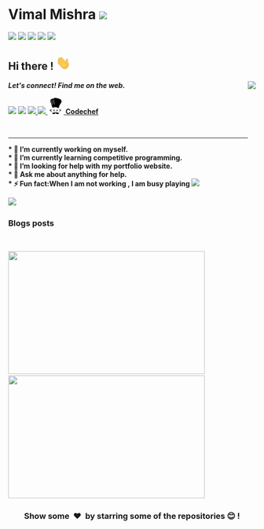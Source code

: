 # Vimal Mishra <img src="https://github.com/TheDudeThatCode/TheDudeThatCode/blob/master/Assets/Developer.gif" width="50px">
<img height="30" src="https://img.shields.io/badge/python%20-%2314354C.svg?&style=for-the-badge&logo=python&logoColor=white" /> <img height="30" src="https://img.shields.io/badge/c%20-%2300599C.svg?&style=for-the-badge&logo=c&logoColor=white"/> <img height="30" src="https://img.shields.io/badge/java-%23ED8B00.svg?&style=for-the-badge&logo=java&logoColor=white"/> <img height="30" src="https://img.shields.io/badge/html5%20-%23E34F26.svg?&style=for-the-badge&logo=html5&logoColor=white"/>  <img height="30" src="https://img.shields.io/badge/css3%20-%231572B6.svg?&style=for-the-badge&logo=css3&logoColor=white"/>

<h2> Hi there ! <img src="https://raw.githubusercontent.com/ABSphreak/ABSphreak/master/gifs/Hi.gif" width="30px"></h2>

<img align="right" src="https://media.giphy.com/media/3o7qE1YN7aBOFPRw8E/giphy.gif" height="150px" />
<p align="center">

  <b><i>Let's connect! Find me on the web.</i></b><br><br>
[<img height="30" src="https://img.shields.io/badge/linkedin-%230077B5.svg?&style=for-the-badge&logo=linkedin&logoColor=white" />][linkedin]
[<img height="30" src = "https://img.shields.io/badge/facebook-%231877F2.svg?&style=for-the-badge&logo=facebook&logoColor=white" />][Facebook]
    <a href="https://www.hackerrank.com/_181500792">
        <img height=30 src="https://d3keuzeb2crhkn.cloudfront.net/hackerrank/assets/styleguide/logo_wordmark-f5c5eb61ab0a154c3ed9eda24d0b9e31.svg">
    </a>
    <a href="https://auth.geeksforgeeks.org/user/vimalmishracs18/profile">
        <img height=30 src="https://media.geeksforgeeks.org/wp-content/cdn-uploads/20200817185016/gfg_complete_logo_2x-min.png">
    </a>
    <a href="https://www.codechef.com/users/mishravimal99">
        <img height=33 src="https://github.com/mishravimal99/mishravimal99/blob/master/codechef%20(1).svg"> <b>Codechef<b>
    </a>

<br />
<hr />
<!--
**mishravimal99/mishravimal99** is a ✨ _special_ ✨ repository because its `README.md` (this file) appears on your GitHub profile.
Here are some ideas to get you started:
-->
* 🔭 I’m currently working on myself.<br>
* 🌱 I’m currently learning competitive programming.<br>
* 🤔 I’m looking for help with my portfolio website.<br>
* 💬 Ask me about anything for help.<br>
* ⚡ Fun fact:When I am not working , I am busy playing <code><img  height="20" src="https://img.shields.io/badge/counter%20strike-%23000000.svg?&style=for-the-badge&logo=counter-strike"></code>


![](https://komarev.com/ghpvc/?username=mishravimal99&color=blue&style=plastic&label=Github+Profile+Views)
### Blogs posts
<br>

<code><img height="250" width="400" src="https://github-readme-stats.vercel.app/api?username=mishravimal99&show_icons=true&theme=dracula"></code>
<code><img height="250" width="400" src="https://github-readme-stats.vercel.app/api/top-langs/?username=mishravimal99&theme=dracula"></code>
<br />
<h3 align="center">Show some &nbsp;❤️&nbsp; by starring some of the repositories 😊 !</h3>

[linkedin]: https://www.linkedin.com/in/vimal-mishra-95462b187/
[Facebook]: https://www.facebook.com/REYAN.SINGH.75436/
